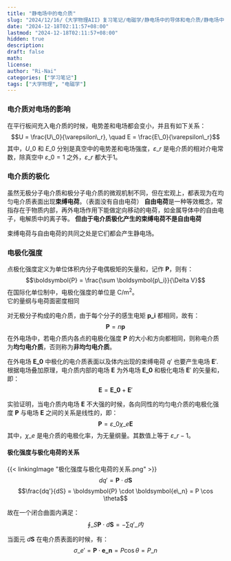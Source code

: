```yaml
---
title: "静电场中的电介质"
slug: "2024/12/16/《大学物理AII》复习笔记/电磁学/静电场中的导体和电介质/静电场中的电介质"
date: "2024-12-18T02:11:57+08:00"
lastmod: "2024-12-18T02:11:57+08:00"
hidden: true
description:
draft: false
math:
license:
author: "Ri-Nai"
categories: ["学习笔记"]
tags: ["大学物理", "电磁学"]
---
```

### 电介质对电场的影响
在平行板间充入电介质的时候，电势差和电场都会变小，并且有如下关系：
$$U = \frac{U\_0}{\varepsilon\_r}, \quad E = \frac{E\_0}{\varepsilon\_r}$$
其中，$U\_0$ 和 $E\_0$ 分别是真空中的电势差和电场强度，$\varepsilon\_r$ 是电介质的相对介电常数，除真空中 $\varepsilon\_0 = 1$ 之外，$\varepsilon\_r$ 都大于1。

### 电介质的极化
虽然无极分子电介质和极分子电介质的微观机制不同，但在宏观上，都表现为在均匀电介质表面出现**束缚电荷**。（表面没有自由电荷）
**自由电荷**是一种等效概念，常指存在于物质内部，再外电场作用下能做定向移动的电荷，如金属导体中的自由电子，电解质中的离子等。
**但由于电介质极化产生的束缚电荷不是自由电荷**

束缚电荷与自由电荷的共同之处是它们都会产生静电场。

### 电极化强度
点极化强度定义为单位体积内分子电偶极矩的矢量和，记作 $\boldsymbol{P}$，则有：
$$\boldsymbol{P} = \frac{\sum \boldsymbol{p\_i}}{\Delta V}$$
在国际化单位制中，电极化强度的单位是 $\mathrm{C/m^2}$。  
它的量纲与电荷面密度相同

对无极分子构成的电介质，由于每个分子的感生电矩 $\boldsymbol{p\_i}$ 都相同，故有：
$$\boldsymbol{P} = n \boldsymbol{p}$$
在外电场中，若电介质内各点的电极化强度 $\boldsymbol{P}$ 的大小和方向都相同，则称电介质为**均匀电介质**，否则称为**非均匀电介质**。

在外电场 $\boldsymbol{E\_0}$ 中极化的电介质表面以及体内出现的束缚电荷 $q'$ 也要产生电场 $\boldsymbol{E}'$.  
根据电场叠加原理，电介质内部的电场 $\boldsymbol{E}$ 为外电场 $\boldsymbol{E\_0}$ 和极化电场 $\boldsymbol{E}'$ 的矢量和，即：
$$\boldsymbol{E} = \boldsymbol{E\_0} + \boldsymbol{E}'$$

实验证明，当电介质内电场 $\boldsymbol{E}$ 不大强的时候，各向同性的均匀电介质的电极化强度 $\boldsymbol{P}$ 与电场 $\boldsymbol{E}$ 之间的关系是线性的，即：
$$\boldsymbol{P} = \varepsilon\_0 \chi\_e \boldsymbol{E}$$
其中，$\chi\_e$ 是电介质的电极化率，为无量纲量。其数值上等于 $\varepsilon\_r - 1$。
#### 极化强度与极化电荷的关系
{{< linkingImage "极化强度与极化电荷的关系.png" >}}
$$dq' = \boldsymbol{P} \cdot d\boldsymbol{S}$$
$$\frac{dq'}{dS} = \boldsymbol{P} \cdot \boldsymbol{e\_n} = P \cos \theta$$

故在一个闭合曲面内满足：
$$\oint\_S \boldsymbol{P} \cdot d\boldsymbol{S} = -\sum q'\_{内}$$

当面元 $d \boldsymbol{S}$ 在电介质表面的时候，有：
$$\sigma\_e' = \boldsymbol{P} \cdot \boldsymbol{e\_n} = P \cos \theta = P\_n$$
